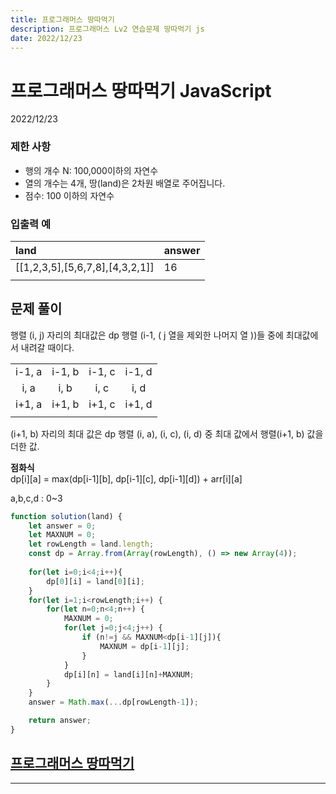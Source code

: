 ```yaml
---
title: 프로그래머스 땅따먹기
description: 프로그래머스 Lv2 연습문제 땅따먹기 js
date: 2022/12/23
---
```


# 프로그래머스 땅따먹기 JavaScript
<div class="flex justify-end text-sm">2022/12/23</div>


### 제한 사항
- 행의 개수 N: 100,000이하의 자연수
- 열의 개수는 4개, 땅(land)은 2차원 배열로 주어집니다.
- 점수: 100 이하의 자연수

### 입출력 예
| land | answer |
|:---|:---|
| \[[1,2,3,5],\[5,6,7,8],\[4,3,2,1]] | 16 |
|||


## 문제 풀이
행렬 (i, j) 자리의 최대값은 dp 행렬 (i-1, ( j 열을 제외한 나머지 열 ))들 중에 최대값에서 내려갈 때이다.

|||||
|:---:|:---:|:---:|:---:|
| i-1, a | i-1, b | i-1, c | i-1, d |
| i, a | i, b | i, c | i, d|
| i+1, a | i+1, b | i+1, c | i+1, d |
|||||

(i+1, b) 자리의 최대 값은 dp 행렬 (i, a), (i, c), (i, d) 중 최대 값에서 행렬(i+1, b) 값을 더한 값.

**점화식**  
dp\[i]\[a] = max(dp\[i-1]\[b], dp\[i-1]\[c], dp\[i-1]\[d]) + arr\[i]\[a] <div class="text-sm">a,b,c,d : 0~3</div>

``` js
function solution(land) {
    let answer = 0;
    let MAXNUM = 0;
    let rowLength = land.length;
    const dp = Array.from(Array(rowLength), () => new Array(4));
    
    for(let i=0;i<4;i++){
        dp[0][i] = land[0][i];
    }
    for(let i=1;i<rowLength;i++) {
        for(let n=0;n<4;n++) {
            MAXNUM = 0;
            for(let j=0;j<4;j++) {
                if (n!=j && MAXNUM<dp[i-1][j]){
                    MAXNUM = dp[i-1][j];
                }
            }
            dp[i][n] = land[i][n]+MAXNUM;
        }
    }
    answer = Math.max(...dp[rowLength-1]);

    return answer;
}

```

## <a href="https://school.programmers.co.kr/learn/courses/30/lessons/12913" target="_blank">프로그래머스 땅따먹기</a>


---
